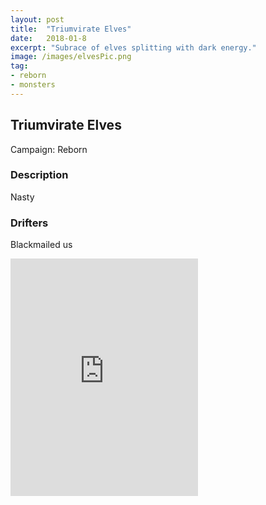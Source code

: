 ```yaml
---
layout: post
title:  "Triumvirate Elves"
date:   2018-01-8
excerpt: "Subrace of elves splitting with dark energy."
image: /images/elvesPic.png
tag:
- reborn
- monsters 
---
```


## Triumvirate Elves
Campaign: Reborn

### Description
Nasty

### Drifters
Blackmailed us

<iframe src="https://open.spotify.com/embed/user/isittooshortornotavailable/playlist/0WJTvDVkgzpjwnvKYLLb0U" width="300" height="380" frameborder="0" allowtransparency="true" allow="encrypted-media"></iframe>
